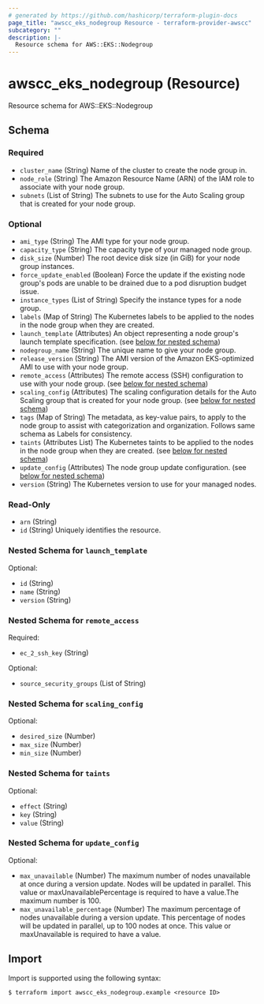 ```yaml
---
# generated by https://github.com/hashicorp/terraform-plugin-docs
page_title: "awscc_eks_nodegroup Resource - terraform-provider-awscc"
subcategory: ""
description: |-
  Resource schema for AWS::EKS::Nodegroup
---
```


# awscc_eks_nodegroup (Resource)

Resource schema for AWS::EKS::Nodegroup



<!-- schema generated by tfplugindocs -->
## Schema

### Required

- `cluster_name` (String) Name of the cluster to create the node group in.
- `node_role` (String) The Amazon Resource Name (ARN) of the IAM role to associate with your node group.
- `subnets` (List of String) The subnets to use for the Auto Scaling group that is created for your node group.

### Optional

- `ami_type` (String) The AMI type for your node group.
- `capacity_type` (String) The capacity type of your managed node group.
- `disk_size` (Number) The root device disk size (in GiB) for your node group instances.
- `force_update_enabled` (Boolean) Force the update if the existing node group's pods are unable to be drained due to a pod disruption budget issue.
- `instance_types` (List of String) Specify the instance types for a node group.
- `labels` (Map of String) The Kubernetes labels to be applied to the nodes in the node group when they are created.
- `launch_template` (Attributes) An object representing a node group's launch template specification. (see [below for nested schema](#nestedatt--launch_template))
- `nodegroup_name` (String) The unique name to give your node group.
- `release_version` (String) The AMI version of the Amazon EKS-optimized AMI to use with your node group.
- `remote_access` (Attributes) The remote access (SSH) configuration to use with your node group. (see [below for nested schema](#nestedatt--remote_access))
- `scaling_config` (Attributes) The scaling configuration details for the Auto Scaling group that is created for your node group. (see [below for nested schema](#nestedatt--scaling_config))
- `tags` (Map of String) The metadata, as key-value pairs, to apply to the node group to assist with categorization and organization. Follows same schema as Labels for consistency.
- `taints` (Attributes List) The Kubernetes taints to be applied to the nodes in the node group when they are created. (see [below for nested schema](#nestedatt--taints))
- `update_config` (Attributes) The node group update configuration. (see [below for nested schema](#nestedatt--update_config))
- `version` (String) The Kubernetes version to use for your managed nodes.

### Read-Only

- `arn` (String)
- `id` (String) Uniquely identifies the resource.

<a id="nestedatt--launch_template"></a>
### Nested Schema for `launch_template`

Optional:

- `id` (String)
- `name` (String)
- `version` (String)


<a id="nestedatt--remote_access"></a>
### Nested Schema for `remote_access`

Required:

- `ec_2_ssh_key` (String)

Optional:

- `source_security_groups` (List of String)


<a id="nestedatt--scaling_config"></a>
### Nested Schema for `scaling_config`

Optional:

- `desired_size` (Number)
- `max_size` (Number)
- `min_size` (Number)


<a id="nestedatt--taints"></a>
### Nested Schema for `taints`

Optional:

- `effect` (String)
- `key` (String)
- `value` (String)


<a id="nestedatt--update_config"></a>
### Nested Schema for `update_config`

Optional:

- `max_unavailable` (Number) The maximum number of nodes unavailable at once during a version update. Nodes will be updated in parallel. This value or maxUnavailablePercentage is required to have a value.The maximum number is 100.
- `max_unavailable_percentage` (Number) The maximum percentage of nodes unavailable during a version update. This percentage of nodes will be updated in parallel, up to 100 nodes at once. This value or maxUnavailable is required to have a value.

## Import

Import is supported using the following syntax:

```shell
$ terraform import awscc_eks_nodegroup.example <resource ID>
```
